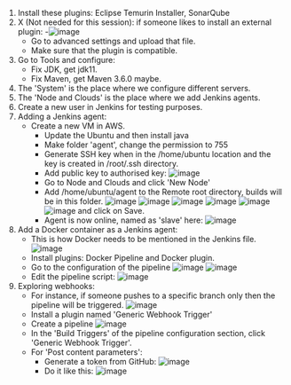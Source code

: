 1) Install these plugins: Eclipse Temurin Installer, SonarQube
2) X (Not needed for this session): if someone likes to install an external plugin:
   -![image](https://github.com/iemad/Learning-DevOps-2023/assets/17620076/48e46884-c005-4aba-90c7-e244a5e137c9)
   - Go to advanced settings and upload that file.
   - Make sure that the plugin is compatible.
3) Go to Tools and configure:
   - Fix JDK, get jdk11.
   - Fix Maven, get Maven 3.6.0 maybe.
4) The 'System' is the place where we configure different servers.
5) The 'Node and Clouds' is the place where we add Jenkins agents.
6) Create a new user in Jenkins for testing purposes.
7) Adding a Jenkins agent:
   - Create a new VM in AWS.
     - Update the Ubuntu and then install java
     - Make folder 'agent', change the permission to 755
     - Generate SSH key when in the /home/ubuntu location and the key is created in /root/.ssh directory.
     - Add public key to authorised key:
       ![image](https://github.com/iemad/Learning-DevOps-2023/assets/17620076/7a859532-ada4-4bfa-9ee6-c5bc70d39d43)
     - Go to Node and Clouds and click 'New Node'
     - Add /home/ubuntu/agent to the Remote root directory, builds will be in this folder.
       ![image](https://github.com/iemad/Learning-DevOps-2023/assets/17620076/cde9affe-d849-4db0-bbba-314d7cc79f43)
       ![image](https://github.com/iemad/Learning-DevOps-2023/assets/17620076/e09510c9-2ff3-4ac9-9db6-175d9b4eae02)
       ![image](https://github.com/iemad/Learning-DevOps-2023/assets/17620076/d164588a-c882-4e91-801c-7f0024ec7bf9)
       ![image](https://github.com/iemad/Learning-DevOps-2023/assets/17620076/712b36b6-c353-40a3-83a7-bf42d3a5f55f)
       ![image](https://github.com/iemad/Learning-DevOps-2023/assets/17620076/df0ddf69-26f1-4fe0-9669-d8549e1252ad)
       ![image](https://github.com/iemad/Learning-DevOps-2023/assets/17620076/d1d995a3-4560-4a78-b3b2-41268b678398)
       and click on Save.
     - Agent is now online, named as 'slave' here:
       ![image](https://github.com/iemad/Learning-DevOps-2023/assets/17620076/18b573ca-e5e1-4c38-985a-a894f3b29ef7)
8) Add a Docker container as a Jenkins agent:
   - This is how Docker needs to be mentioned in the Jenkins file.
     ![image](https://github.com/iemad/Learning-DevOps-2023/assets/17620076/3184d450-c14e-4fc4-a6d4-35bf26110b63)
   - Install plugins: Docker Pipeline and Docker plugin.
   - Go to the configuration of the pipeline
     ![image](https://github.com/iemad/Learning-DevOps-2023/assets/17620076/c378d242-38dd-447a-a5dc-845d8b23dcc4)
     ![image](https://github.com/iemad/Learning-DevOps-2023/assets/17620076/14bdf49b-58c0-4f39-9b33-0c8d2a6661d5)
   - Edit the pipeline script:
     ![image](https://github.com/iemad/Learning-DevOps-2023/assets/17620076/886347d5-82a1-4bb4-80d2-c73e2d4a9011)
9) Exploring webhooks:
   - For instance, if someone pushes to a specific branch only then the pipeline will be triggered.
     ![image](https://github.com/iemad/Learning-DevOps-2023/assets/17620076/5eb5ef1a-b747-4fe7-8818-76bff1fc5684)
   - Install a plugin named 'Generic Webhook Trigger'
   - Create a pipeline
     ![image](https://github.com/iemad/Learning-DevOps-2023/assets/17620076/9f2a72e7-9cb9-4176-9337-d9a855f24592)
   - In the 'Build Triggers' of the pipeline configuration section, click 'Generic Webhook Trigger'.
   - For 'Post content parameters':
     - Generate a token from GitHub:
     ![image](https://github.com/iemad/Learning-DevOps-2023/assets/17620076/b20796a8-3873-42f1-98d3-9f2e3b215970)
     - Do it like this:
     ![image](https://github.com/iemad/Learning-DevOps-2023/assets/17620076/e208452f-0799-4d5a-9b2d-1df68b7501b9)
   
   

     

   


    
     

     


     
